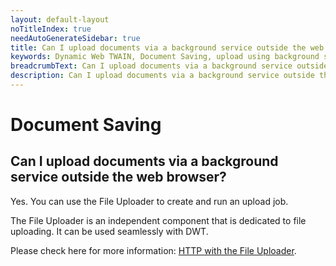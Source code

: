 ```yaml
---
layout: default-layout
noTitleIndex: true
needAutoGenerateSidebar: true
title: Can I upload documents via a background service outside the web browser?
keywords: Dynamic Web TWAIN, Document Saving, upload using background service
breadcrumbText: Can I upload documents via a background service outside the web browser?
description: Can I upload documents via a background service outside the web browser?
---
```


# Document Saving

## Can I upload documents via a background service outside the web browser?

Yes. You can use the File Uploader to create and run an upload job.

The File Uploader is an independent component that is dedicated to file uploading. It can be used seamlessly with DWT.

Please check here for more information: <a href="https://www.dynamsoft.com/web-twain/docs-archive/v17.2.1/indepth/features/output.html#http-with-the-file-uploader" target="_blank">HTTP with the File Uploader</a>.
